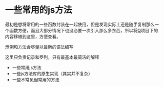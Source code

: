 # 一些常用的js方法

最初是想将常用的一些函数封装在一起使用，但是发现实际上还是随手复制那么一个函数方便，而且大部分情况下也没必要一次引入那么多东西，所以将<a href="https://github.com/QiShaoXuan/Q">Q</a>项目下的内容移植到这里，方便查看。

示例和方法会尽量以最新的语法编写

这里只负责记录和罗列，只有最基本最简洁的解释

- 一些常用js方法
- 一些js方法库的原生实现（其实并不复杂）
- 一些不常见但常用的方法